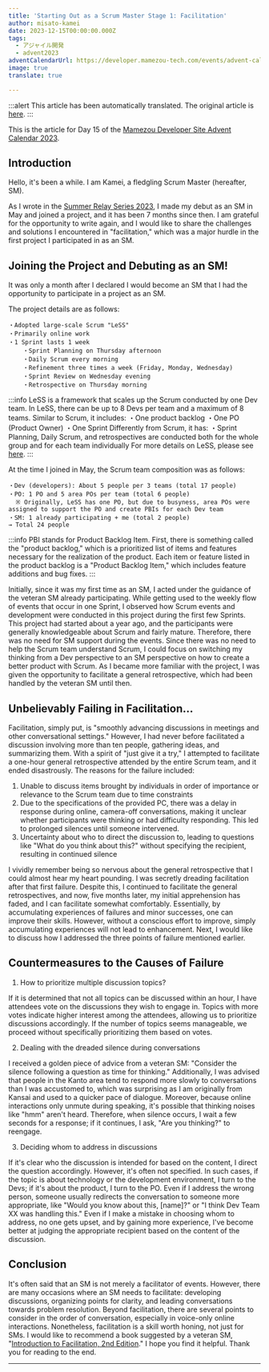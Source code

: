 ```yaml
---
title: 'Starting Out as a Scrum Master Stage 1: Facilitation'
author: misato-kamei
date: 2023-12-15T00:00:00.000Z
tags:
  - アジャイル開発
  - advent2023
adventCalendarUrl: https://developer.mamezou-tech.com/events/advent-calendar/2023/
image: true
translate: true

---
```


:::alert
This article has been automatically translated.
The original article is [here](https://developer.mamezou-tech.com/blogs/2023/12/15/fledgling-scrum-master-stage1/).
:::



This is the article for Day 15 of the [Mamezou Developer Site Advent Calendar 2023](/events/advent-calendar/2023/).

## Introduction
Hello, it's been a while. I am Kamei, a fledgling Scrum Master (hereafter, SM).

As I wrote in the [Summer Relay Series 2023](https://developer.mamezou-tech.com/blogs/2023/07/27/consultation-for-fledgling-scrum-masters/), I made my debut as an SM in May and joined a project, and it has been 7 months since then. I am grateful for the opportunity to write again, and I would like to share the challenges and solutions I encountered in "facilitation," which was a major hurdle in the first project I participated in as an SM.

## Joining the Project and Debuting as an SM!
It was only a month after I declared I would become an SM that I had the opportunity to participate in a project as an SM.

The project details are as follows:

    ・Adopted large-scale Scrum "LeSS"
    ・Primarily online work
    ・1 Sprint lasts 1 week
        ・Sprint Planning on Thursday afternoon
        ・Daily Scrum every morning
        ・Refinement three times a week (Friday, Monday, Wednesday)
        ・Sprint Review on Wednesday evening
        ・Retrospective on Thursday morning

:::info
LeSS is a framework that scales up the Scrum conducted by one Dev team. In LeSS, there can be up to 8 Devs per team and a maximum of 8 teams. Similar to Scrum, it includes:
    ・One product backlog
    ・One PO (Product Owner)
    ・One Sprint
Differently from Scrum, it has:
    ・Sprint Planning, Daily Scrum, and retrospectives are conducted both for the whole group and for each team individually
For more details on LeSS, please see [here](https://less.works/jp/less/framework).
:::

At the time I joined in May, the Scrum team composition was as follows:

    ・Dev (developers): About 5 people per 3 teams (total 17 people)
    ・PO: 1 PO and 5 area POs per team (total 6 people)
      ※ Originally, LeSS has one PO, but due to busyness, area POs were assigned to support the PO and create PBIs for each Dev team
    ・SM: 1 already participating + me (total 2 people)
    → Total 24 people

:::info
PBI stands for Product Backlog Item. First, there is something called the "product backlog," which is a prioritized list of items and features necessary for the realization of the product. Each item or feature listed in the product backlog is a "Product Backlog Item," which includes feature additions and bug fixes.
:::

Initially, since it was my first time as an SM, I acted under the guidance of the veteran SM already participating. While getting used to the weekly flow of events that occur in one Sprint, I observed how Scrum events and development were conducted in this project during the first few Sprints. This project had started about a year ago, and the participants were generally knowledgeable about Scrum and fairly mature. Therefore, there was no need for SM support during the events. Since there was no need to help the Scrum team understand Scrum, I could focus on switching my thinking from a Dev perspective to an SM perspective on how to create a better product with Scrum. As I became more familiar with the project, I was given the opportunity to facilitate a general retrospective, which had been handled by the veteran SM until then.

## Unbelievably Failing in Facilitation...

Facilitation, simply put, is "smoothly advancing discussions in meetings and other conversational settings." However, I had never before facilitated a discussion involving more than ten people, gathering ideas, and summarizing them. With a spirit of "just give it a try," I attempted to facilitate a one-hour general retrospective attended by the entire Scrum team, and it ended disastrously. The reasons for the failure included:

1) Unable to discuss items brought by individuals in order of importance or relevance to the Scrum team due to time constraints
2) Due to the specifications of the provided PC, there was a delay in response during online, camera-off conversations, making it unclear whether participants were thinking or had difficulty responding. This led to prolonged silences until someone intervened.
3) Uncertainty about who to direct the discussion to, leading to questions like "What do you think about this?" without specifying the recipient, resulting in continued silence

I vividly remember being so nervous about the general retrospective that I could almost hear my heart pounding. I was secretly dreading facilitation after that first failure. Despite this, I continued to facilitate the general retrospectives, and now, five months later, my initial apprehension has faded, and I can facilitate somewhat comfortably. Essentially, by accumulating experiences of failures and minor successes, one can improve their skills. However, without a conscious effort to improve, simply accumulating experiences will not lead to enhancement. Next, I would like to discuss how I addressed the three points of failure mentioned earlier.

## Countermeasures to the Causes of Failure

1) How to prioritize multiple discussion topics?

If it is determined that not all topics can be discussed within an hour, I have attendees vote on the discussions they wish to engage in. Topics with more votes indicate higher interest among the attendees, allowing us to prioritize discussions accordingly. If the number of topics seems manageable, we proceed without specifically prioritizing them based on votes.

2) Dealing with the dreaded silence during conversations

I received a golden piece of advice from a veteran SM: "Consider the silence following a question as time for thinking." Additionally, I was advised that people in the Kanto area tend to respond more slowly to conversations than I was accustomed to, which was surprising as I am originally from Kansai and used to a quicker pace of dialogue. Moreover, because online interactions only unmute during speaking, it's possible that thinking noises like "hmm" aren't heard. Therefore, when silence occurs, I wait a few seconds for a response; if it continues, I ask, "Are you thinking?" to reengage.

3) Deciding whom to address in discussions

If it's clear who the discussion is intended for based on the content, I direct the question accordingly. However, it's often not specified. In such cases, if the topic is about technology or the development environment, I turn to the Devs; if it's about the product, I turn to the PO. Even if I address the wrong person, someone usually redirects the conversation to someone more appropriate, like "Would you know about this, [name]?" or "I think Dev Team XX was handling this." Even if I make a mistake in choosing whom to address, no one gets upset, and by gaining more experience, I've become better at judging the appropriate recipient based on the content of the discussion.

## Conclusion

It's often said that an SM is not merely a facilitator of events. However, there are many occasions where an SM needs to facilitate: developing discussions, organizing points for clarity, and leading conversations towards problem resolution. Beyond facilitation, there are several points to consider in the order of conversation, especially in voice-only online interactions. Nonetheless, facilitation is a skill worth honing, not just for SMs. I would like to recommend a book suggested by a veteran SM, "[Introduction to Facilitation, 2nd Edition](https://www.amazon.co.jp/dp/4532113989/)." I hope you find it helpful. Thank you for reading to the end.

---
